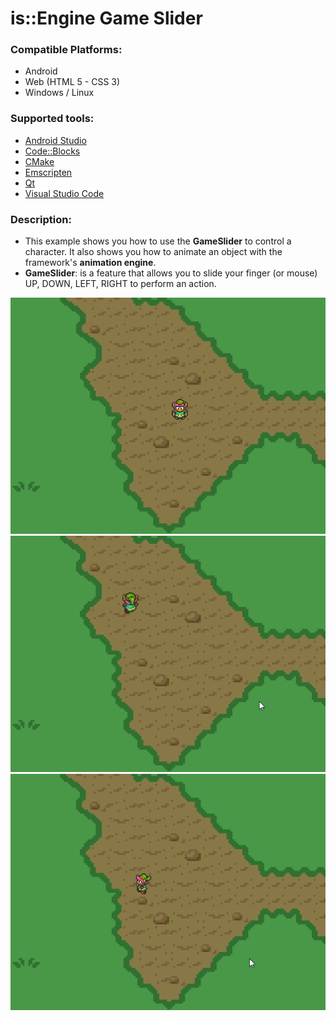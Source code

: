 # is::Engine Game Slider
### Compatible Platforms:
- Android
- Web (HTML 5 - CSS 3)
- Windows / Linux

### Supported tools:
- [Android Studio](https://github.com/Is-Daouda/is-Engine#-android-studio)
- [Code::Blocks](https://github.com/Is-Daouda/is-Engine#-codeblocks)
- [CMake](https://github.com/Is-Daouda/is-Engine#-cmake)
- [Emscripten](https://github.com/Is-Daouda/is-Engine#-web-html-5---css-3)
- [Qt](https://github.com/Is-Daouda/is-Engine#-qt)
- [Visual Studio Code](https://github.com/Is-Daouda/is-Engine#-visual-studio-code)

### Description:
- This example shows you how to use the **GameSlider** to control a character. It also shows you how to animate an object with the framework's **animation engine**.
- **GameSlider**: is a feature that allows you to slide your finger (or mouse) UP, DOWN, LEFT, RIGHT to perform an action.

![image 1](./images/image_1.png)
![image 2](./images/image_2.png)
![image 3](./images/image_3.png)